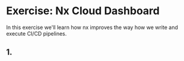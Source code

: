 # Exercise: Nx Cloud Dashboard

In this exercise we'll learn how nx improves the way how we write and execute CI/CD pipelines.

## 1.
